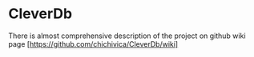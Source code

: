 # CleverDb

There is almost comprehensive description of the project on github wiki page [https://github.com/chichivica/CleverDb/wiki]
